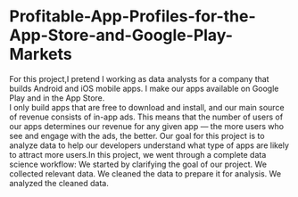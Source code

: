 # Profitable-App-Profiles-for-the-App-Store-and-Google-Play-Markets
For this project,I pretend I working as data analysts for a company that builds Android and iOS mobile apps. I make our apps available on Google Play and in the App Store.  
I only build apps that are free to download and install, and our main source of revenue consists of in-app ads. 
This means that the number of users of our apps determines our revenue for any given app — the more users who see and engage with the ads, the better.
Our goal for this project is to analyze data to help our developers understand what type of apps are likely to attract more users.In this project, 
we went through a complete data science workflow:  We started by clarifying the goal of our project. We collected relevant data. We cleaned the data to prepare it for analysis. 
We analyzed the cleaned data.
